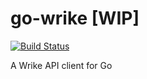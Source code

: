 # go-wrike [WIP]
[![Build Status](https://travis-ci.com/pierreboissinot/go-wrike.svg?branch=master)](https://travis-ci.com/pierreboissinot/go-wrike)

A Wrike API client for Go
